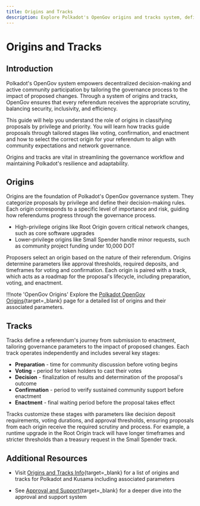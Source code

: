 ```yaml
---
title: Origins and Tracks
description: Explore Polkadot's OpenGov origins and tracks system, defining privilege levels, decision processes, and tailored pathways for network proposals.
---
```


# Origins and Tracks

## Introduction

Polkadot's OpenGov system empowers decentralized decision-making and active community participation by tailoring the governance process to the impact of proposed changes. Through a system of origins and tracks, OpenGov ensures that every referendum receives the appropriate scrutiny, balancing security, inclusivity, and efficiency.

This guide will help you understand the role of origins in classifying proposals by privilege and priority. You will learn how tracks guide proposals through tailored stages like voting, confirmation, and enactment and how to select the correct origin for your referendum to align with community expectations and network governance.

Origins and tracks are vital in streamlining the governance workflow and maintaining Polkadot's resilience and adaptability.

## Origins

Origins are the foundation of Polkadot's OpenGov governance system. They categorize proposals by privilege and define their decision-making rules. Each origin corresponds to a specific level of importance and risk, guiding how referendums progress through the governance process.

- High-privilege origins like Root Origin govern critical network changes, such as core software upgrades
- Lower-privilege origins like Small Spender handle minor requests, such as community project funding under 10,000 DOT

Proposers select an origin based on the nature of their referendum. Origins determine parameters like approval thresholds, required deposits, and timeframes for voting and confirmation. Each origin is paired with a track, which acts as a roadmap for the proposal's lifecycle, including preparation, voting, and enactment.

!!!note 'OpenGov Origins' 
    Explore the [Polkadot OpenGov Origins](https://wiki.polkadot.network/docs/learn-polkadot-opengov-origins){target=\_blank} page for a detailed list of origins and their associated parameters.

## Tracks

Tracks define a referendum's journey from submission to enactment, tailoring governance parameters to the impact of proposed changes. Each track operates independently and includes several key stages:

- **Preparation** - time for community discussion before voting begins
- **Voting** - period for token holders to cast their votes
- **Decision** - finalization of results and determination of the proposal's outcome
- **Confirmation** - period to verify sustained community support before enactment
- **Enactment** - final waiting period before the proposal takes effect

Tracks customize these stages with parameters like decision deposit requirements, voting durations, and approval thresholds, ensuring proposals from each origin receive the required scrutiny and process. For example, a runtime upgrade in the Root Origin track will have longer timeframes and stricter thresholds than a treasury request in the Small Spender track.

## Additional Resources

- Visit [Origins and Tracks Info](https://wiki.polkadot.network/docs/learn-polkadot-opengov-origins#origins-and-tracks-info){target=\_blank} for a list of origins and tracks for Polkadot and Kusama including associated parameters

- See [Approval and Support](https://wiki.polkadot.network/docs/learn-polkadot-opengov#approval-and-support){target=\_blank} for a deeper dive into the approval and support system